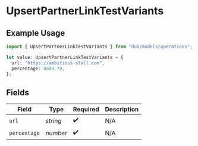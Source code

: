 # UpsertPartnerLinkTestVariants

## Example Usage

```typescript
import { UpsertPartnerLinkTestVariants } from "dub/models/operations";

let value: UpsertPartnerLinkTestVariants = {
  url: "https://ambitious-stall.com",
  percentage: 4849.79,
};
```

## Fields

| Field              | Type               | Required           | Description        |
| ------------------ | ------------------ | ------------------ | ------------------ |
| `url`              | *string*           | :heavy_check_mark: | N/A                |
| `percentage`       | *number*           | :heavy_check_mark: | N/A                |